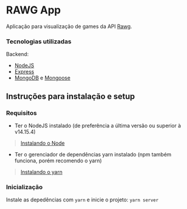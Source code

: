 # RAWG App

Aplicação para visualização de games da API [Rawg](https://rawg.io/).

### Tecnologias utilizadas
Backend:
- [NodeJS](https://nodejs.org/en/)
- [Express](https://expressjs.com/)
- [MongoDB](https://www.mongodb.com/) e [Mongoose](https://mongoosejs.com/)

## Instruções para instalação e setup

### Requisitos

- Ter o NodeJS instalado (de preferência a última versão ou superior à v14.15.4)
> [Instalando o Node](https://nodejs.org/pt-br/download/package-manager/ "Clique aqui para aprender a instalar o Node!")

- Ter o gerenciador de dependências yarn instalado (npm também funciona, porém recomendo o yarn)
> [Instalando o yarn](https://classic.yarnpkg.com/pt-BR/docs/install/#debian-stable "Clique aqui para aprender a instalar o yarn!")

### Inicialização 

Instale as depedências com ``` yarn ``` e inicie o projeto: ``` yarn server ```
